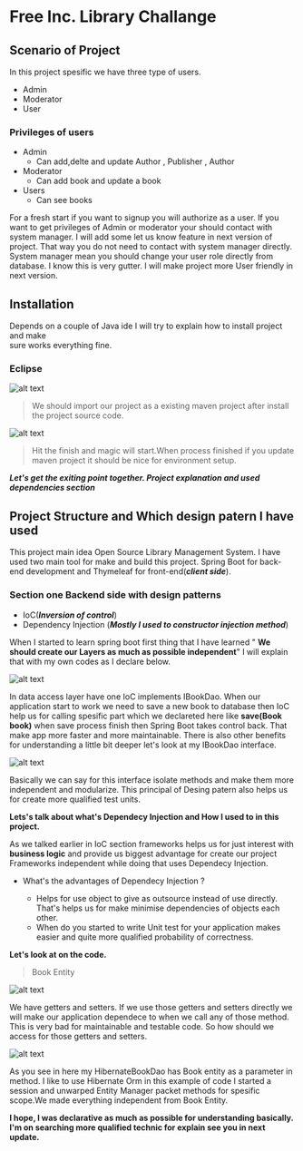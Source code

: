 # Free Inc. Library Challange

## Scenario of Project

 In this project spesific we have three  type of users.

* Admin
* Moderator
* User

### Privileges of users

* Admin
  * Can add,delte and update Author , Publisher , Author
* Moderator
  * Can add book and update a book
* Users
  * Can see books

For a fresh start if you want to signup you will authorize as a user. If you want to get privileges of Admin or moderator your should contact with system manager. I will add some let us know feature in next version of project. That way you do not  need to contact with system manager directly.
System manager mean you should change your user role directly from database. I know this is very gutter. I will make project more User friendly  in next version.

## Installation

 Depends on a couple of Java ide I will try to explain how to install project and make <br/> sure works everything fine.

### Eclipse

 ![alt text](./screens/screen1.png "Existing Maven")

>We should import our project  as a existing maven project after install the project source code.

![alt text](./screens/screen2.png "imported")

>Hit the finish and magic will start.When process finished if you update maven project  it should be nice for environment setup.

***Let's get the exiting point together. Project explanation and used dependencies section***

## Project Structure and Which design patern I have used

This project main idea  Open Source Library Management System. I have used two main tool for make and build this project. Spring Boot for back-end development and Thymeleaf for front-end(___client side___).

### Section one Backend side with design patterns

* IoC(___Inversion of control___)
* Dependency Injection (___Mostly I used to constructor injection method___)

 When I started to learn spring boot first thing that I have learned " __We should create our Layers as much as possible independent__" I will explain that with my own codes as I declare below.

![alt text](./screens/screen3.png "HibernateBookDao")

In data access layer  have one IoC implements IBookDao. When our application start to work we need to save a new book to database then IoC help us for calling spesific part which we declareted here like __save(Book book)__  when save process finish then Spring Boot takes control back. That make app more faster and more maintainable. There is also other benefits for understanding a little bit deeper  let's look at my IBookDao interface.

![alt text](./screens/screen4.png "IBookDao")

Basically we can say for this interface isolate methods and make them more independent  and modularize. This principal of Desing patern also helps us for create more qualified test units.

**Lets's talk about what's Dependecy Injection and How I used to in this project.**

As we talked earlier in IoC section frameworks helps us for just interest with __business logic__ and provide us biggest advantage for create our project Frameworks independent while doing that uses Dependecy Injection.

* What's the advantages of Dependecy Injection ?

  * Helps for use object to give as outsource instead of use directly. That's helps us for make minimise dependencies of objects each other.
  * When do you started to write Unit test for your application makes easier and quite more qualified probability of correctness.

**Let's look at  on the code.**

>Book Entity

![alt text](./screens/screen5.png "Book Entity")

We have getters and setters. If we  use those getters and setters directly we will make our application dependece to when we call any of those method. This is very bad for maintainable and testable code. So how should we access for those getters and setters.

![alt text](./screens/screen3.png "Book Dao")

As you see in here my HibernateBookDao has Book entity as a parameter in method. I like to use Hibernate Orm  in this example of code I started a session  and unwarped  Entity Manager packet methods for  spesific scope.We made everything independent from Book Entity.

**I hope, I was declarative as much as possible for understanding basically. I'm on searching more qualified technic for explain see you in next update.**